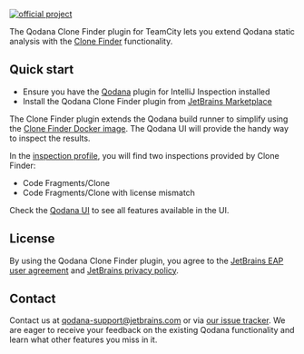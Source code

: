 [//]: # (title: Clone Finder TeamCity Plugin)

[![official project](https://jb.gg/badges/official-flat-square.svg)](https://confluence.jetbrains.com/display/ALL/JetBrains+on+GitHub)

The Qodana Clone Finder plugin for TeamCity lets you extend Qodana static analysis with the [Clone Finder](about-clone-finder.md) functionality.

## Quick start

* Ensure you have the [Qodana](qodana-teamcity-plugin.md) plugin for IntelliJ Inspection installed
* Install the Qodana Clone Finder plugin from [JetBrains Marketplace](https://plugins.jetbrains.com/plugin/15498-qodana)

The Clone Finder plugin extends the Qodana build runner to simplify using the [Clone Finder Docker image](clone-finder-docker-readme.md).
The Qodana UI will provide the handy way to inspect the results.

In the [inspection profile](ui-overview.md#Adjust+your+inspection+profile), you will find two inspections provided by Clone Finder:
* Code Fragments/Clone 
* Code Fragments/Clone with license mismatch

[//]: # "![Build Tab](tab.png) - irrelevant"

Check the [Qodana UI](ui-overview.md) to see all features available in the UI.

## License

By using the Qodana Clone Finder plugin, you agree to the [JetBrains EAP user agreement](https://www.jetbrains.com/legal/agreements/user_eap.html) and [JetBrains privacy policy](https://www.jetbrains.com/company/privacy.html).

## Contact

Contact us at [qodana-support@jetbrains.com](mailto:qodana-support@jetbrains.com) or via [our issue tracker](https://youtrack.jetbrains.com/newIssue?project=QD). We are eager to receive your feedback on the existing Qodana functionality and learn what other features you miss in it.
